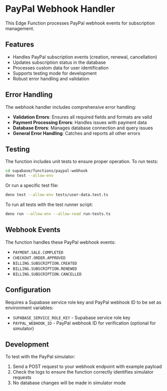 
# PayPal Webhook Handler

This Edge Function processes PayPal webhook events for subscription management.

## Features

- Handles PayPal subscription events (creation, renewal, cancellation)
- Updates subscription status in the database
- Processes custom data for user identification
- Supports testing mode for development
- Robust error handling and validation

## Error Handling

The webhook handler includes comprehensive error handling:

- **Validation Errors**: Ensures all required fields and formats are valid
- **Payment Processing Errors**: Handles issues with payment data
- **Database Errors**: Manages database connection and query issues
- **General Error Handling**: Catches and reports all other errors

## Testing

The function includes unit tests to ensure proper operation. To run tests:

```bash
cd supabase/functions/paypal-webhook
deno test --allow-env
```

Or run a specific test file:

```bash
deno test --allow-env tests/user-data.test.ts
```

To run all tests with the test runner script:

```bash
deno run --allow-env --allow-read run-tests.ts
```

## Webhook Events

The function handles these PayPal webhook events:

- `PAYMENT.SALE.COMPLETED`
- `CHECKOUT.ORDER.APPROVED`
- `BILLING.SUBSCRIPTION.CREATED`
- `BILLING.SUBSCRIPTION.RENEWED`
- `BILLING.SUBSCRIPTION.CANCELLED`

## Configuration

Requires a Supabase service role key and PayPal webhook ID to be set as environment variables:

- `SUPABASE_SERVICE_ROLE_KEY` - Supabase service role key
- `PAYPAL_WEBHOOK_ID` - PayPal webhook ID for verification (optional for simulator)

## Development

To test with the PayPal simulator:
1. Send a POST request to your webhook endpoint with example payload
2. Check the logs to ensure the function correctly identifies simulator requests
3. No database changes will be made in simulator mode
